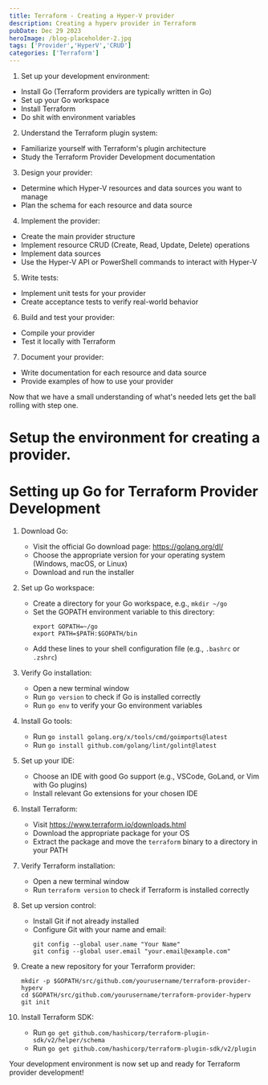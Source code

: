 ```yaml
---
title: Terraform - Creating a Hyper-V provider
description: Creating a hyperv provider in Terraform
pubDate: Dec 29 2023
heroImage: /blog-placeholder-2.jpg
tags: ['Provider','HyperV','CRUD']
categories: ['Terraform']
---
```


1. Set up your development environment:

+ Install Go (Terraform providers are typically written in Go)
+ Set up your Go workspace
+ Install Terraform
+ Do shit with environment variables

2. Understand the Terraform plugin system:

+ Familiarize yourself with Terraform's plugin architecture
+ Study the Terraform Provider Development documentation

3. Design your provider:

+ Determine which Hyper-V resources and data sources you want to manage
+ Plan the schema for each resource and data source

4. Implement the provider:

+ Create the main provider structure
+ Implement resource CRUD (Create, Read, Update, Delete) operations
+ Implement data sources
+ Use the Hyper-V API or PowerShell commands to interact with Hyper-V

5. Write tests:

+ Implement unit tests for your provider
+ Create acceptance tests to verify real-world behavior

6. Build and test your provider:

+ Compile your provider
+ Test it locally with Terraform


7. Document your provider:

+ Write documentation for each resource and data source
+ Provide examples of how to use your provider


Now that we have a small understanding of what's needed lets get the ball rolling with step one.



# Setup the environment for creating a provider.

# Setting up Go for Terraform Provider Development

   1. Download Go:
      - Visit the official Go download page: https://golang.org/dl/
      - Choose the appropriate version for your operating system (Windows, macOS, or Linux)
      - Download and run the installer

   2. Set up Go workspace:
      - Create a directory for your Go workspace, e.g., `mkdir ~/go`
      - Set the GOPATH environment variable to this directory:
        ```
        export GOPATH=~/go
        export PATH=$PATH:$GOPATH/bin
        ```
      - Add these lines to your shell configuration file (e.g., `.bashrc` or `.zshrc`)

   3. Verify Go installation:
      - Open a new terminal window
      - Run `go version` to check if Go is installed correctly
      - Run `go env` to verify your Go environment variables

   4. Install Go tools:
      - Run `go install golang.org/x/tools/cmd/goimports@latest`
      - Run `go install github.com/golang/lint/golint@latest`

   5. Set up your IDE:
      - Choose an IDE with good Go support (e.g., VSCode, GoLand, or Vim with Go plugins)
      - Install relevant Go extensions for your chosen IDE

   6. Install Terraform:
      - Visit https://www.terraform.io/downloads.html
      - Download the appropriate package for your OS
      - Extract the package and move the `terraform` binary to a directory in your PATH

   7. Verify Terraform installation:
      - Open a new terminal window
      - Run `terraform version` to check if Terraform is installed correctly

   8. Set up version control:
      - Install Git if not already installed
      - Configure Git with your name and email:
        ```
        git config --global user.name "Your Name"
        git config --global user.email "your.email@example.com"
        ```

   9. Create a new repository for your Terraform provider:
      ```
      mkdir -p $GOPATH/src/github.com/yourusername/terraform-provider-hyperv
      cd $GOPATH/src/github.com/yourusername/terraform-provider-hyperv
      git init
      ```

   10. Install Terraform SDK:
       - Run `go get github.com/hashicorp/terraform-plugin-sdk/v2/helper/schema`
       - Run `go get github.com/hashicorp/terraform-plugin-sdk/v2/plugin`

   Your development environment is now set up and ready for Terraform provider development!